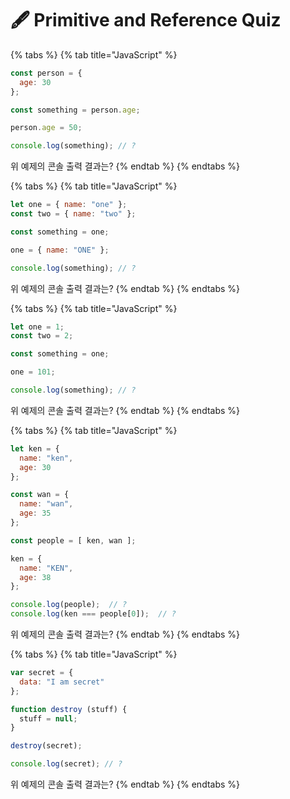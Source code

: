 # 🖋  Primitive and Reference Quiz

{% tabs %}
{% tab title="JavaScript" %}
```javascript
const person = {
  age: 30
};

const something = person.age;

person.age = 50;

console.log(something); // ?
```

위 예제의 콘솔 출력 결과는?
{% endtab %}
{% endtabs %}

{% tabs %}
{% tab title="JavaScript" %}
```javascript
let one = { name: "one" };
const two = { name: "two" };

const something = one;

one = { name: "ONE" };

console.log(something); // ?
```

위 예제의 콘솔 출력 결과는?
{% endtab %}
{% endtabs %}

{% tabs %}
{% tab title="JavaScript" %}
```javascript
let one = 1;
const two = 2;

const something = one;

one = 101;

console.log(something); // ?
```

위 예제의 콘솔 출력 결과는?
{% endtab %}
{% endtabs %}

{% tabs %}
{% tab title="JavaScript" %}
```javascript
let ken = {
  name: "ken",
  age: 30
};

const wan = {
  name: "wan",
  age: 35
};

const people = [ ken, wan ];

ken = {
  name: "KEN",
  age: 38
};

console.log(people);  // ?
console.log(ken === people[0]);  // ?
```

위 예제의 콘솔 출력 결과는?
{% endtab %}
{% endtabs %}

{% tabs %}
{% tab title="JavaScript" %}
```javascript
var secret = {
  data: "I am secret"
};

function destroy (stuff) {
  stuff = null;
}

destroy(secret);

console.log(secret); // ?
```

위 예제의 콘솔 출력 결과는?
{% endtab %}
{% endtabs %}


